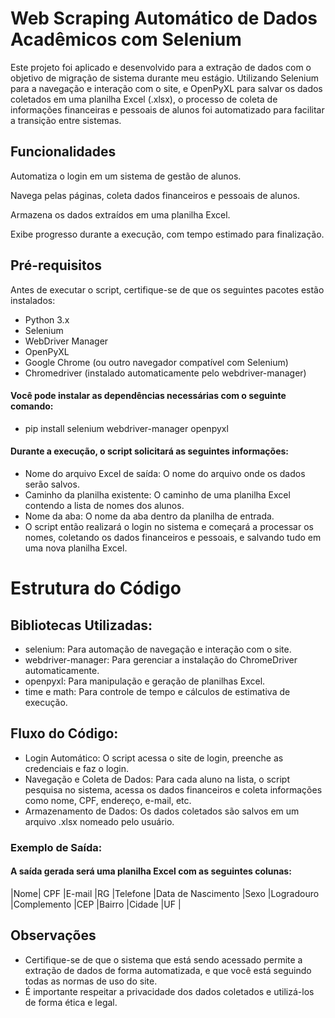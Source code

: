 # Web Scraping Automático de Dados Acadêmicos com Selenium
Este projeto foi aplicado e desenvolvido para a extração de dados com o objetivo de migração de sistema durante meu estágio. Utilizando Selenium para a navegação e interação com o site, e OpenPyXL para salvar os dados coletados em uma planilha Excel (.xlsx), o processo de coleta de informações financeiras e pessoais de alunos foi automatizado para facilitar a transição entre sistemas.

## Funcionalidades
Automatiza o login em um sistema de gestão de alunos.

Navega pelas páginas, coleta dados financeiros e pessoais de alunos.

Armazena os dados extraídos em uma planilha Excel.

Exibe progresso durante a execução, com tempo estimado para finalização.

## Pré-requisitos

Antes de executar o script, certifique-se de que os seguintes pacotes estão instalados:

- Python 3.x
- Selenium
- WebDriver Manager
- OpenPyXL
- Google Chrome (ou outro navegador compatível com Selenium)
- Chromedriver (instalado automaticamente pelo webdriver-manager)
  
#### Você pode instalar as dependências necessárias com o seguinte comando:


- pip install selenium webdriver-manager openpyxl


#### Durante a execução, o script solicitará as seguintes informações:

- Nome do arquivo Excel de saída: O nome do arquivo onde os dados serão salvos.
- Caminho da planilha existente: O caminho de uma planilha Excel contendo a lista de nomes dos alunos.
- Nome da aba: O nome da aba dentro da planilha de entrada.
- O script então realizará o login no sistema e começará a processar os nomes, coletando os dados financeiros e pessoais, e salvando tudo em uma nova planilha Excel.

# Estrutura do Código

## Bibliotecas Utilizadas:

- selenium: Para automação de navegação e interação com o site.
- webdriver-manager: Para gerenciar a instalação do ChromeDriver automaticamente.
- openpyxl: Para manipulação e geração de planilhas Excel.
- time e math: Para controle de tempo e cálculos de estimativa de execução.

## Fluxo do Código:

- Login Automático: O script acessa o site de login, preenche as credenciais e faz o login.
- Navegação e Coleta de Dados: Para cada aluno na lista, o script pesquisa no sistema, acessa os dados financeiros e coleta informações como nome, CPF, endereço, e-mail, etc.
- Armazenamento de Dados: Os dados coletados são salvos em um arquivo .xlsx nomeado pelo usuário.
### Exemplo de Saída:
#### A saída gerada será uma planilha Excel com as seguintes colunas:

|Nome|	CPF	|E-mail	|RG	|Telefone	|Data de Nascimento	|Sexo	|Logradouro	|Complemento	|CEP	|Bairro	|Cidade	|UF |

## Observações

- Certifique-se de que o sistema que está sendo acessado permite a extração de dados de forma automatizada, e que você está seguindo todas as normas de uso do site.
- É importante respeitar a privacidade dos dados coletados e utilizá-los de forma ética e legal.
